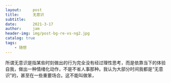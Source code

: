 ```yaml
---
layout:     post
title:      无意识
subtitle:   
date:       2021-3-17
author:     jam
header-img: img/post-bg-re-vs-ng2.jpg
catalog: true
tags:
    - 随想
---
```


所谓无意识是指某些时刻做出的行为完全没有经过理性思考，而是依靠当下的体验自我，做出一种情绪化动作，不是不省人事那种。我认为大部分时间我都是“无意识”的，甚至在一些重要场合。这不能叫做笨，